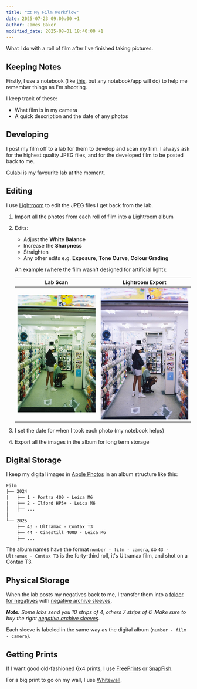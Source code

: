 ```yaml
---
title: "🎞️ My Film Workflow"
date: 2025-07-23 09:00:00 +1
author: James Baker
modified_date: 2025-08-01 18:40:00 +1
---
```


What I do with a roll of film after I've finished taking pictures.

## Keeping Notes

Firstly, I use a notebook (like [this](https://analoguewonderland.co.uk/products/film-photographers-memo-book), but any
notebook/app will do) to help me remember things as I'm shooting.

I keep track of these:

- What film is in my camera
- A quick description and the date of any photos

## Developing

I post my film off to a lab for them to develop and scan my film. I always ask for the highest quality JPEG files, and
for the developed film to be posted back to me.

[Gulabi](https://www.gulabi.co.uk/) is my favourite lab at the moment.

## Editing

I use [Lightroom](https://www.adobe.com/uk/products/photoshop-lightroom.html) to edit the JPEG files I get back from
the lab.

1. Import all the photos from each roll of film into a Lightroom album
2. Edits:
    - Adjust the **White Balance**
    - Increase the **Sharpness**
    - Straighten
    - Any other edits e.g. **Exposure**, **Tone Curve**, **Colour Grading**

   An example (where the film wasn't designed for artificial light):

   [//]: # (@formatter:off)

   |                 Lab Scan                 |                     Lightroom Export                     | 
   |:----------------------------------------:|:--------------------------------------------------------:|
   | ![Lab scan](/assets/images/lab-scan.jpg) | ![Lightroom export](/assets/images/lightroom-export.jpg) |
   
   [//]: # (@formatter:on)

3. I set the date for when I took each photo (my notebook helps)
4. Export all the images in the album for long term storage

## Digital Storage

I keep my digital images in [Apple Photos](https://www.apple.com/uk/ios/photos/) in an album structure like this:

```
Film
├── 2024
│   ├── 1 - Portra 400 - Leica M6
│   ├── 2 - Ilford HP5+ - Leica M6
│   ├── ...
│   
└── 2025
    ├── 43 - Ultramax - Contax T3
    ├── 44 - Cinestill 400D - Leica M6
    ├── ...
```

The album names have the format `number - film - camera`, so `43 - Ultramax - Contax T3` is the forty-third roll, it's
Ultramax film, and shot on a Contax T3.

## Physical Storage

When the lab posts my negatives back to me, I transfer them into a [folder for negatives](https://amzn.eu/d/5ACQKzQ)
with [negative archive sleeves](https://amzn.eu/d/bJnWvNX).

_**Note:** Some labs send you 10 strips of 4, others 7 strips of 6. Make sure to buy the right
[negative archive sleeves](https://amzn.eu/d/bJnWvNX)._

Each sleeve is labeled in the same way as the digital album (`number - film - camera`).

## Getting Prints

If I want good old-fashioned 6x4 prints, I use [FreePrints](https://www.freeprintsapp.co.uk/) or
[SnapFish](https://www.snapfish.co.uk/).

For a big print to go on my wall, I use [Whitewall](https://www.whitewall.com/).
